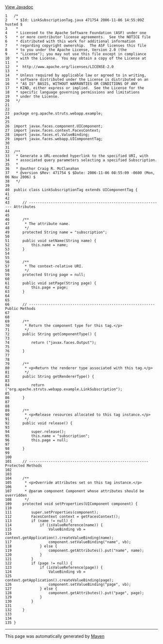 [View Javadoc](../../../../../../apidocs/org/apache/struts/webapp/example/LinkSubscriptionTag.html.md)


    1   /*
    2    * $Id: LinkSubscriptionTag.java 471754 2006-11-06 14:55:09Z husted $
    3    *
    4    * Licensed to the Apache Software Foundation (ASF) under one
    5    * or more contributor license agreements.  See the NOTICE file
    6    * distributed with this work for additional information
    7    * regarding copyright ownership.  The ASF licenses this file
    8    * to you under the Apache License, Version 2.0 (the
    9    * "License"); you may not use this file except in compliance
    10   * with the License.  You may obtain a copy of the License at
    11   *
    12   *  http://www.apache.org/licenses/LICENSE-2.0
    13   *
    14   * Unless required by applicable law or agreed to in writing,
    15   * software distributed under the License is distributed on an
    16   * "AS IS" BASIS, WITHOUT WARRANTIES OR CONDITIONS OF ANY
    17   * KIND, either express or implied.  See the License for the
    18   * specific language governing permissions and limitations
    19   * under the License.
    20   */
    21  
    22  
    23  package org.apache.struts.webapp.example;
    24  
    25  
    26  import javax.faces.component.UIComponent;
    27  import javax.faces.context.FacesContext;
    28  import javax.faces.el.ValueBinding;
    29  import javax.faces.webapp.UIComponentTag;
    30  
    31  
    32  /**
    33   * Generate a URL-encoded hyperlink to the specified URI, with
    34   * associated query parameters selecting a specified Subscription.
    35   *
    36   * @author Craig R. McClanahan
    37   * @version $Rev: 471754 $ $Date: 2006-11-06 08:55:09 -0600 (Mon, 06 Nov 2006) $
    38   */
    39  
    40  public class LinkSubscriptionTag extends UIComponentTag {
    41  
    42  
    43      // -------------------------------------------------------------- Attributes
    44  
    45  
    46      /**
    47       * The attribute name.
    48       */
    49      protected String name = "subscription";
    50  
    51      public void setName(String name) {
    52          this.name = name;
    53      }
    54  
    55  
    56      /**
    57       * The context-relative URI.
    58       */
    59      protected String page = null;
    60  
    61      public void setPage(String page) {
    62          this.page = page;
    63      }
    64  
    65  
    66      // ---------------------------------------------------------- Public Methods
    67  
    68  
    69      /**
    70       * Return the component type for this tag.</p>
    71       */
    72      public String getComponentType() {
    73  
    74          return ("javax.faces.Output");
    75  
    76      }
    77  
    78  
    79      /**
    80       * <p>Return the renderer type associated with this tag.</p>
    81       */
    82      public String getRendererType() {
    83  
    84          return ("org.apache.struts.webapp.example.LinkSubscription");
    85  
    86      }
    87  
    88  
    89      /**
    90       * <p>Release resources allocated to this tag instance.</p>
    91       */
    92      public void release() {
    93  
    94          super.release();
    95          this.name = "subscription";
    96          this.page = null;
    97  
    98      }
    99  
    100 
    101     // ------------------------------------------------------- Protected Methods
    102 
    103 
    104     /**
    105      * <p>Override attributes set on this tag instance.</p>
    106      *
    107      * @param component Component whose attributes should be overridden
    108      */
    109     protected void setProperties(UIComponent component) {
    110 
    111         super.setProperties(component);
    112         FacesContext context = getFacesContext();
    113         if (name != null) {
    114             if (isValueReference(name)) {
    115                 ValueBinding vb =
    116                     context.getApplication().createValueBinding(name);
    117                 component.setValueBinding("name", vb);
    118             } else {
    119                 component.getAttributes().put("name", name);
    120             }
    121         }
    122         if (page != null) {
    123             if (isValueReference(page)) {
    124                 ValueBinding vb =
    125                     context.getApplication().createValueBinding(page);
    126                 component.setValueBinding("page", vb);
    127             } else {
    128                 component.getAttributes().put("page", page);
    129             }
    130         }
    131 
    132     }
    133 
    134 
    135 }

------------------------------------------------------------------------

This page was automatically generated by [Maven](http://maven.apache.org/)
